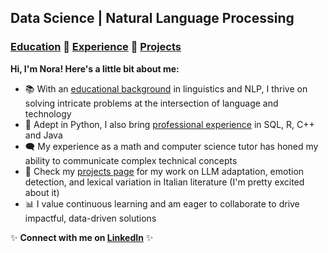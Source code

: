 ## Data Science | Natural Language Processing

### [Education](./education.html) 🔹 [Experience](./experience.html) 🔹 [Projects](./projects.html)

**Hi, I'm Nora! Here's a little bit about me:**
- 📚 With an [educational background](./education.html) in linguistics and NLP, I thrive on solving intricate problems at the intersection of language and technology
- 🐍 Adept in Python, I also bring [professional experience](./experience.html) in SQL, R, C++ and Java
- 🗨️ My experience as a math and computer science tutor has honed my ability to communicate complex technical concepts
- 🌈 Check my [projects page](./projects.html) for my work on LLM adaptation, emotion detection, and lexical variation in Italian literature (I'm pretty excited about it)
- 📊 I value continuous learning and am eager to collaborate to drive impactful, data-driven solutions

✨ **Connect with me on [LinkedIn](https://www.linkedin.com/in/nora-g-5860b92a1/)** ✨
